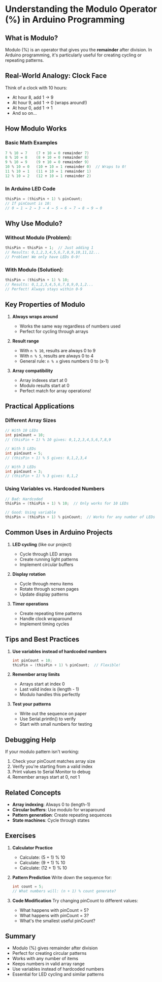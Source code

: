 # Understanding the Modulo Operator (%) in Arduino Programming

## What is Modulo?
Modulo (%) is an operator that gives you the **remainder** after division. In Arduino programming, it's particularly useful for creating cycling or repeating patterns.

## Real-World Analogy: Clock Face
Think of a clock with 10 hours:
- At hour 8, add 1 → 9
- At hour 9, add 1 → 0 (wraps around!)
- At hour 0, add 1 → 1
- And so on...

## How Modulo Works

### Basic Math Examples
```cpp
7 % 10 = 7    (7 ÷ 10 = 0 remainder 7)
8 % 10 = 8    (8 ÷ 10 = 0 remainder 8)
9 % 10 = 9    (9 ÷ 10 = 0 remainder 9)
10 % 10 = 0   (10 ÷ 10 = 1 remainder 0)  // Wraps to 0!
11 % 10 = 1   (11 ÷ 10 = 1 remainder 1)
12 % 10 = 2   (12 ÷ 10 = 1 remainder 2)
```

### In Arduino LED Code
```cpp
thisPin = (thisPin + 1) % pinCount;
// If pinCount is 10:
// 0 → 1 → 2 → 3 → 4 → 5 → 6 → 7 → 8 → 9 → 0
```

## Why Use Modulo?

### Without Modulo (Problem):
```cpp
thisPin = thisPin + 1;  // Just adding 1
// Results: 0,1,2,3,4,5,6,7,8,9,10,11,12...
// Problem! We only have LEDs 0-9!
```

### With Modulo (Solution):
```cpp
thisPin = (thisPin + 1) % 10;
// Results: 0,1,2,3,4,5,6,7,8,9,0,1,2...
// Perfect! Always stays within 0-9
```

## Key Properties of Modulo

1. **Always wraps around**
   - Works the same way regardless of numbers used
   - Perfect for cycling through arrays

2. **Result range**
   - With `n % 10`, results are always 0 to 9
   - With `n % 5`, results are always 0 to 4
   - General rule: `n % x` gives numbers 0 to (x-1)

3. **Array compatibility**
   - Array indexes start at 0
   - Modulo results start at 0
   - Perfect match for array operations!

## Practical Applications

### Different Array Sizes
```cpp
// With 10 LEDs
int pinCount = 10;
// (thisPin + 1) % 10 gives: 0,1,2,3,4,5,6,7,8,9

// With 5 LEDs
int pinCount = 5;
// (thisPin + 1) % 5 gives: 0,1,2,3,4

// With 3 LEDs
int pinCount = 3;
// (thisPin + 1) % 3 gives: 0,1,2
```

### Using Variables vs. Hardcoded Numbers
```cpp
// Bad: Hardcoded
thisPin = (thisPin + 1) % 10;  // Only works for 10 LEDs

// Good: Using variable
thisPin = (thisPin + 1) % pinCount;  // Works for any number of LEDs
```

## Common Uses in Arduino Projects

1. **LED cycling** (like our project)
   - Cycle through LED arrays
   - Create running light patterns
   - Implement circular buffers

2. **Display rotation**
   - Cycle through menu items
   - Rotate through screen pages
   - Update display patterns

3. **Timer operations**
   - Create repeating time patterns
   - Handle clock wraparound
   - Implement timing cycles

## Tips and Best Practices

1. **Use variables instead of hardcoded numbers**
   ```cpp
   int pinCount = 10;
   thisPin = (thisPin + 1) % pinCount;  // Flexible!
   ```

2. **Remember array limits**
   - Arrays start at index 0
   - Last valid index is (length - 1)
   - Modulo handles this perfectly

3. **Test your patterns**
   - Write out the sequence on paper
   - Use Serial.println() to verify
   - Start with small numbers for testing

## Debugging Help

If your modulo pattern isn't working:
1. Check your pinCount matches array size
2. Verify you're starting from a valid index
3. Print values to Serial Monitor to debug
4. Remember arrays start at 0, not 1

## Related Concepts

- **Array indexing**: Always 0 to (length-1)
- **Circular buffers**: Use modulo for wraparound
- **Pattern generation**: Create repeating sequences
- **State machines**: Cycle through states

## Exercises

1. **Calculator Practice**
   - Calculate: (5 + 1) % 10
   - Calculate: (9 + 1) % 10
   - Calculate: (12 + 1) % 10

2. **Pattern Prediction**
   Write down the sequence for:
   ```cpp
   int count = 5;
   // What numbers will: (n + 1) % count generate?
   ```

3. **Code Modification**
   Try changing pinCount to different values:
   - What happens with pinCount = 5?
   - What happens with pinCount = 3?
   - What's the smallest useful pinCount?

## Summary

- Modulo (%) gives remainder after division
- Perfect for creating circular patterns
- Works with any number of items
- Keeps numbers in valid array range
- Use variables instead of hardcoded numbers
- Essential for LED cycling and similar patterns